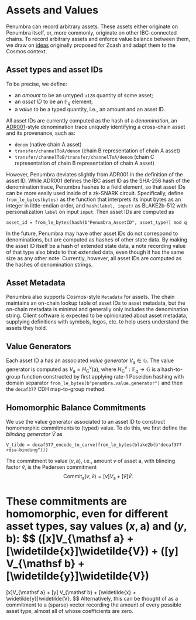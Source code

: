 # Assets and Values

Penumbra can record arbitrary assets.  These assets either originate on Penumbra
itself, or, more commonly, originate on other IBC-connected chains.  To record
arbitrary assets and enforce value balance between them, we draw on
[ideas][multi_asset] originally proposed for Zcash and adapt them to the Cosmos
context.

## Asset types and asset IDs

To be precise, we define:

- an *amount* to be an untyped `u128` quantity of some asset;
- an *asset ID* to be an $\mathbb F_q$ element;
- a *value* to be a typed quantity, i.e., an amount and an asset ID.

All asset IDs are currently computed as the hash of a *denomination*, an
[ADR001]-style denomination trace uniquely identifying a cross-chain asset and
its provenance, such as:
- `denom` (native chain A asset)
- `transfer/channelToA/denom` (chain B representation of chain A asset)
- `transfer/channelToB/transfer/channelToA/denom` (chain C representation of chain B representation of chain A asset)

However, Penumbra deviates slightly from ADR001 in the definition of the asset
ID. While ADR001 defines the IBC asset ID as the SHA-256 hash of the
denomination trace, Penumbra hashes to a field element, so that asset IDs can be
more easily used inside of a zk-SNARK circuit.  Specifically, define
`from_le_bytes(bytes)` as the function that interprets its input bytes as an
integer in little-endian order, and `hash(label, input)` as BLAKE2b-512 with
personalization `label` on input `input`.  Then asset IDs are computed as
```
asset_id = from_le_bytes(hash(b"Penumbra_AssetID", asset_type)) mod q
```

In the future, Penumbra may have other asset IDs do not correspond to
denominations, but are computed as hashes of other state data.  By making the
asset ID itself be a hash of extended state data, a note recording value of that
type also binds to that extended data, even though it has the same size as any
other note. Currently, however, all asset IDs are computed as the hashes of
denomination strings.

## Asset Metadata

Penumbra also supports Cosmos-style `Metadata` for assets. The chain maintains
an on-chain lookup table of asset IDs to asset metadata, but the on-chain
metadata is minimal and generally only includes the denomination string.  Client
software is expected to be opinionated about asset metadata, supplying
definitions with symbols, logos, etc. to help users understand the assets they
hold.

## Value Generators

Each asset ID $\mathsf a$ has an associated *value generator* $V_{\mathsf a} \in
\mathbb G$.  The value generator is computed as $V_{\mathsf a} = H_{\mathbb
G}^{\mathsf v}(\mathsf a)$, where $H_{\mathbb G}^{\mathsf v} : \mathbb F_q
\rightarrow \mathbb G$ is a hash-to-group function constructed by first applying
rate-1 Poseidon hashing with domain separator
`from_le_bytes(b"penumbra.value.generator")` and then the `decaf377` CDH
map-to-group method.

## Homomorphic Balance Commitments

We use the value generator associated to an asset ID to construct homomorphic
commitments to (typed) value.  To do this, we first define the *blinding
generator* $\widetilde{V}$ as
```
V_tilde = decaf377_encode_to_curve(from_le_bytes(blake2b(b"decaf377-rdsa-binding")))
```

The commitment to value $(v, \mathsf a)$, i.e., amount $v$ of asset $\mathsf a$,
with blinding factor $\widetilde{v}$, is the Pedersen commitment
$$
\operatorname {Commit}_{\mathsf a}(v, \widetilde{v}) = [v]V_{\mathsf a} + [\widetilde{v}]\widetilde{V}.
$$

These commitments are homomorphic, even for different asset types, say values
$(x, \mathsf a)$ and $(y, \mathsf b)$:
$$
([x]V_{\mathsf a} + [\widetilde{x}]\widetilde{V}) + ([y] V_{\mathsf b} + [\widetilde{y}]\widetilde{V})
=
[x]V_{\mathsf a} + [y] V_{\mathsf b} + [\widetilde{x} + \widetilde{y}]\widetilde{V}.
$$
Alternatively, this can be thought of as a commitment to a (sparse) vector
recording the amount of every possible asset type, almost all of whose
coefficients are zero.

[multi_asset]: https://github.com/zcash/zips/blob/626ea6ed78863290371a4e8bc74ccf8e92292099/drafts/zip-user-defined-assets.rst
[ADR001]: https://docs.cosmos.network/master/architecture/adr-001-coin-source-tracing.html
[IBC]: https://docs.cosmos.network/master/ibc/overview.html
